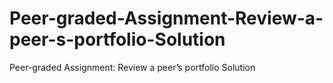 # Peer-graded-Assignment-Review-a-peer-s-portfolio-Solution
Peer-graded Assignment: Review a peer’s portfolio Solution

